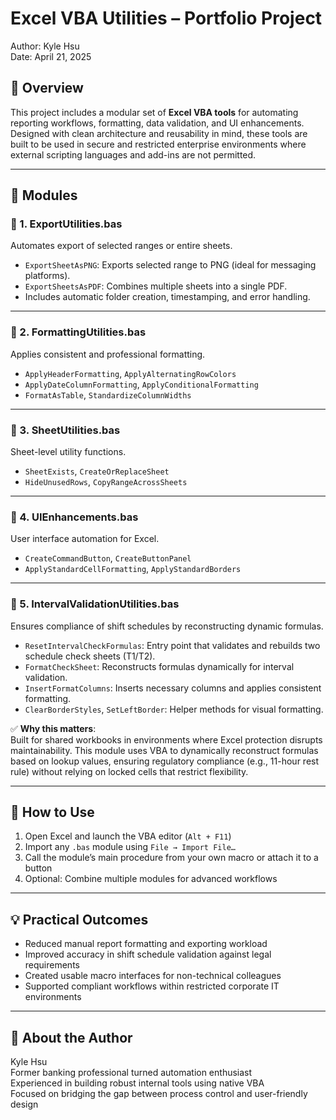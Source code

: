 # Excel VBA Utilities – Portfolio Project

Author: Kyle Hsu  
Date: April 21, 2025

## 📌 Overview

This project includes a modular set of **Excel VBA tools** for automating reporting workflows, formatting, data validation, and UI enhancements. Designed with clean architecture and reusability in mind, these tools are built to be used in secure and restricted enterprise environments where external scripting languages and add-ins are not permitted.

---

## 🧩 Modules

### 🔹 1. ExportUtilities.bas
Automates export of selected ranges or entire sheets.

- `ExportSheetAsPNG`: Exports selected range to PNG (ideal for messaging platforms).
- `ExportSheetsAsPDF`: Combines multiple sheets into a single PDF.
- Includes automatic folder creation, timestamping, and error handling.

---

### 🔹 2. FormattingUtilities.bas
Applies consistent and professional formatting.

- `ApplyHeaderFormatting`, `ApplyAlternatingRowColors`
- `ApplyDateColumnFormatting`, `ApplyConditionalFormatting`
- `FormatAsTable`, `StandardizeColumnWidths`

---

### 🔹 3. SheetUtilities.bas
Sheet-level utility functions.

- `SheetExists`, `CreateOrReplaceSheet`
- `HideUnusedRows`, `CopyRangeAcrossSheets`

---

### 🔹 4. UIEnhancements.bas
User interface automation for Excel.

- `CreateCommandButton`, `CreateButtonPanel`
- `ApplyStandardCellFormatting`, `ApplyStandardBorders`

---

### 🔹 5. IntervalValidationUtilities.bas
Ensures compliance of shift schedules by reconstructing dynamic formulas.

- `ResetIntervalCheckFormulas`: Entry point that validates and rebuilds two schedule check sheets (T1/T2).
- `FormatCheckSheet`: Reconstructs formulas dynamically for interval validation.
- `InsertFormatColumns`: Inserts necessary columns and applies consistent formatting.
- `ClearBorderStyles`, `SetLeftBorder`: Helper methods for visual formatting.

✅ **Why this matters**:  
Built for shared workbooks in environments where Excel protection disrupts maintainability. This module uses VBA to dynamically reconstruct formulas based on lookup values, ensuring regulatory compliance (e.g., 11-hour rest rule) without relying on locked cells that restrict flexibility.

---

## 🔧 How to Use

1. Open Excel and launch the VBA editor (`Alt + F11`)
2. Import any `.bas` module using `File → Import File…`
3. Call the module’s main procedure from your own macro or attach it to a button
4. Optional: Combine multiple modules for advanced workflows

---

## 💡 Practical Outcomes

- Reduced manual report formatting and exporting workload
- Improved accuracy in shift schedule validation against legal requirements
- Created usable macro interfaces for non-technical colleagues
- Supported compliant workflows within restricted corporate IT environments

---

## 🧠 About the Author

Kyle Hsu  
Former banking professional turned automation enthusiast  
Experienced in building robust internal tools using native VBA  
Focused on bridging the gap between process control and user-friendly design
